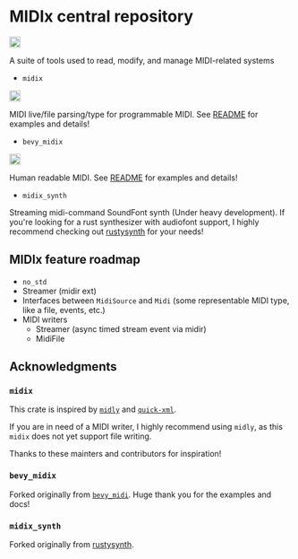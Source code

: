 # MIDIx central repository
[<img alt="github" src="https://img.shields.io/badge/github-dsgallups/color-gen?style=for-the-badge&labelColor=555555&logo=github" height="20">](https://github.com/dsgallups/midix)

A suite of tools used to read, modify, and manage MIDI-related systems

- `midix`

[<img alt="crates.io" src="https://img.shields.io/crates/v/midix.svg?style=for-the-badge&color=fc8d62&logo=rust" height="20">](https://crates.io/crates/midix)

MIDI live/file parsing/type for programmable MIDI. See [README](https://github.com/dsgallups/midix/blob/main/bevy_midix/README.md) for examples and details!


- `bevy_midix`

[<img alt="crates.io" src="https://img.shields.io/crates/v/bevy_midix.svg?style=for-the-badge&color=fc8d62&logo=rust" height="20">](https://crates.io/crates/bevy_midix)

Human readable MIDI. See [README](https://github.com/dsgallups/midix/blob/main/midix/README.md) for examples and details!

- `midix_synth`

Streaming midi-command SoundFont synth (Under heavy development). If you're looking for a rust synthesizer with audiofont support, I highly recommend checking out [rustysynth](https://github.com/sinshu/rustysynth) for your needs!


## MIDIx feature roadmap
- `no_std`
- Streamer (midir ext)
- Interfaces between `MidiSource` and `Midi` (some representable MIDI type, like a file, events, etc.)
- MIDI writers
  - Streamer (async timed stream event via midir)
  - MidiFile

## Acknowledgments

### `midix`

This crate is inspired by [`midly`](https://github.com/kovaxis/midly)
and [`quick-xml`](https://github.com/tafia/quick-xml).

If you are in need of a MIDI writer, I highly
recommend using `midly`, as this `midix` does not yet
support file writing.

Thanks to these mainters and contributors for inspiration!

### `bevy_midix`

Forked originally from [`bevy_midi`](https://github.com/BlackPhlox/bevy_midi). Huge thank you for the examples and docs!

### `midix_synth`

Forked originally from [rustysynth](https://github.com/sinshu/rustysynth).
